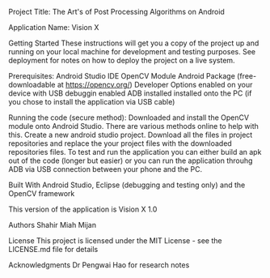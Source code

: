 Project Title:
  The Art's of Post Processing Algorithms on Android 

Application Name:
Vision X
  
Getting Started
These instructions will get you a copy of the project up and running on your local machine for development and testing purposes. See deployment for notes on how to deploy the project on a live system.

Prerequisites:
Android Studio IDE
OpenCV Module Android Package (free-downloadable at https://opencv.org/)
Developer Options enabled on your device with USB  debuggin enabled
ADB installed installed onto the PC (if you chose to install the application via USB cable)

Running the code (secure method):
Downloaded and install the OpenCV module onto Android Studio. There are various methods online to help with this.
Create a new android studio project.
Download all the files in project repositories and replace the your project files with the downloaded repositories files.
To test and run the application you can either build an apk out of the code (longer but easier) or you can run 
the application throuhg ADB via USB connection between your phone and the PC. 

Built With Android Studio, Eclipse (debugging and testing only) and the OpenCV framework

This version of the application is Vision X 1.0 

Authors
Shahir Miah Mijan

License
This project is licensed under the MIT License - see the LICENSE.md file for details

Acknowledgments
Dr Pengwai Hao for research notes 
